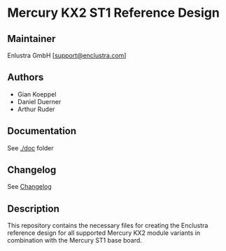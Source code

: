 # Mercury KX2 ST1 Reference Design

## Maintainer

Enlustra GmbH [support@enclustra.com]

## Authors

* Gian Koeppel
* Daniel Duerner
* Arthur Ruder

## Documentation
See [./doc](./doc) folder

## Changelog
See [Changelog](changelog.md)

## Description
This repository contains the necessary files for creating the Enclustra reference design for all supported Mercury KX2 module variants in combination with the Mercury ST1 base board.
